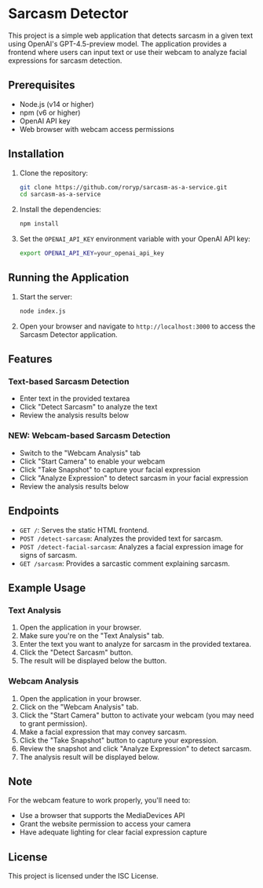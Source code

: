 # Sarcasm Detector

This project is a simple web application that detects sarcasm in a given text using OpenAI's GPT-4.5-preview model. The application provides a frontend where users can input text or use their webcam to analyze facial expressions for sarcasm detection.

## Prerequisites

- Node.js (v14 or higher)
- npm (v6 or higher)
- OpenAI API key
- Web browser with webcam access permissions

## Installation

1. Clone the repository:
    ```sh
    git clone https://github.com/roryp/sarcasm-as-a-service.git
    cd sarcasm-as-a-service
    ```

2. Install the dependencies:
    ```sh
    npm install
    ```

3. Set the `OPENAI_API_KEY` environment variable with your OpenAI API key:
    ```sh
    export OPENAI_API_KEY=your_openai_api_key
    ```

## Running the Application

1. Start the server:
    ```sh
    node index.js
    ```

2. Open your browser and navigate to `http://localhost:3000` to access the Sarcasm Detector application.

## Features

### Text-based Sarcasm Detection
- Enter text in the provided textarea
- Click "Detect Sarcasm" to analyze the text
- Review the analysis results below

### NEW: Webcam-based Sarcasm Detection
- Switch to the "Webcam Analysis" tab
- Click "Start Camera" to enable your webcam
- Click "Take Snapshot" to capture your facial expression
- Click "Analyze Expression" to detect sarcasm in your facial expression
- Review the analysis results below

## Endpoints

- `GET /`: Serves the static HTML frontend.
- `POST /detect-sarcasm`: Analyzes the provided text for sarcasm.
- `POST /detect-facial-sarcasm`: Analyzes a facial expression image for signs of sarcasm.
- `GET /sarcasm`: Provides a sarcastic comment explaining sarcasm.

## Example Usage

### Text Analysis
1. Open the application in your browser.
2. Make sure you're on the "Text Analysis" tab.
3. Enter the text you want to analyze for sarcasm in the provided textarea.
4. Click the "Detect Sarcasm" button.
5. The result will be displayed below the button.

### Webcam Analysis
1. Open the application in your browser.
2. Click on the "Webcam Analysis" tab.
3. Click the "Start Camera" button to activate your webcam (you may need to grant permission).
4. Make a facial expression that may convey sarcasm.
5. Click the "Take Snapshot" button to capture your expression.
6. Review the snapshot and click "Analyze Expression" to detect sarcasm.
7. The analysis result will be displayed below.

## Note
For the webcam feature to work properly, you'll need to:
- Use a browser that supports the MediaDevices API
- Grant the website permission to access your camera
- Have adequate lighting for clear facial expression capture

## License

This project is licensed under the ISC License.
